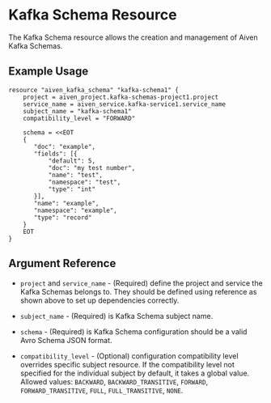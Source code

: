 # Kafka Schema Resource

The Kafka Schema resource allows the creation and management of Aiven Kafka Schemas.

## Example Usage

```hcl
resource "aiven_kafka_schema" "kafka-schema1" {
    project = aiven_project.kafka-schemas-project1.project
    service_name = aiven_service.kafka-service1.service_name
    subject_name = "kafka-schema1"
    compatibility_level = "FORWARD"
    
    schema = <<EOT
    {
       "doc": "example",
       "fields": [{
           "default": 5,
           "doc": "my test number",
           "name": "test",
           "namespace": "test",
           "type": "int"
       }],
       "name": "example",
       "namespace": "example",
       "type": "record"
    }
    EOT
}
```

## Argument Reference

* `project` and `service_name` - (Required) define the project and service the Kafka Schemas belongs to. 
They should be defined using reference as shown above to set up dependencies correctly.

* `subject_name` - (Required) is Kafka Schema subject name.

* `schema` - (Required) is Kafka Schema configuration should be a valid Avro Schema JSON format.

* `compatibility_level` - (Optional) configuration compatibility level overrides specific subject
resource. If the compatibility level not specified for the individual subject by default, 
it takes a global value. Allowed values: `BACKWARD`, `BACKWARD_TRANSITIVE`, `FORWARD`, 
`FORWARD_TRANSITIVE`, `FULL`, `FULL_TRANSITIVE`, `NONE`.

